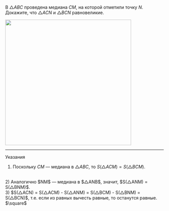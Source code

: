 

В $△ABC$  проведена медиана $CM$,
на которой отметили точку $N$.
Докажите, что $△ACN$ и $△BCN$ равновеликие.

<img width='400' src="https://docs.google.com/drawings/d/1cGzJXigrBbcAlRuqTh4YPAv5UFIB_W-vojUtx8F08e0/export/svg">

--- ---

Указания
<br>
1) Поскольку $CM$ — медиана в $△ABC$, то $S(△ACM) = S(△BCM)$.
<br>
2) Аналогично $NM$ — медиана в $△ANB$, значит, $S(△ANM) = S(△BNM)$.
<br>
3) $S(△ACN) = S(△ACM) - S(△ANM) = S(△BCM) - S(△BNM) = S(△BCN)$, т.е. если из равных вычесть равные, то останутся равные.
<br>
$\square$
